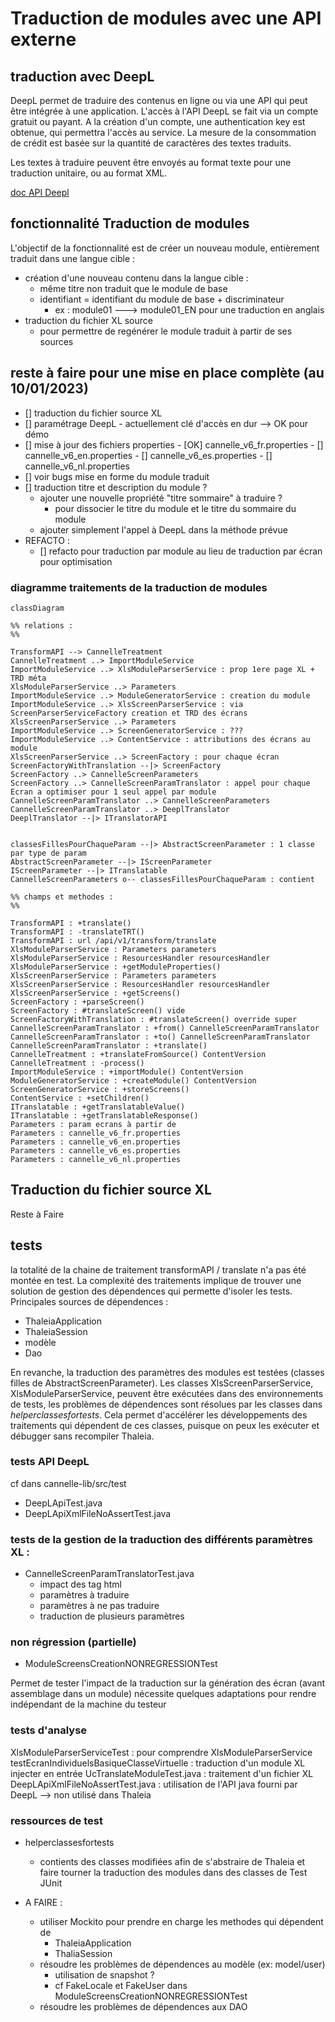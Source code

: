 # Traduction de modules avec une API externe

## traduction avec DeepL

DeepL permet de traduire des contenus en ligne ou via une API qui peut être intégrée à une application.
L'accès à l'API DeepL se fait via un compte gratuit ou payant. A la création d'un compte, une authentication key est obtenue, 
qui permettra l'accès au service.
La mesure de la consommation de crédit est basée sur la quantité de caractères des textes traduits.

Les textes à traduire peuvent être envoyés au format texte pour une traduction unitaire, ou au format XML.

[doc API Deepl](https://www.deepl.com/fr/docs-api/xml/markup/)

## fonctionnalité Traduction de modules

L'objectif de la fonctionnalité est de créer un nouveau module, entièrement traduit dans une langue cible :
- création d'une nouveau contenu dans la langue cible :
  - même titre non traduit que le module de base
  - identifiant = identifiant du module de base + discriminateur
    - ex : module01 ---> module01_EN pour une traduction en anglais
- traduction du fichier XL source
  - pour permettre de regénérer le module traduit à partir de ses sources


## reste à faire pour une mise en place complète (au 10/01/2023)

- [] traduction du fichier source XL
- [] paramétrage DeepL
      - actuellement clé d'accès en dur --> OK pour démo
- [] mise à jour des fichiers properties
      - [OK] cannelle_v6_fr.properties
      - [] cannelle_v6_en.properties
      - [] cannelle_v6_es.properties
      - [] cannelle_v6_nl.properties
- [] voir bugs mise en forme du module traduit
- [] traduction titre et description du module ?
  - ajouter une nouvelle propriété "titre sommaire" à traduire ? 
    - pour dissocier le titre du module et le titre du sommaire du module 
  - ajouter simplement l'appel à DeepL dans la méthode prévue
- REFACTO :
    - [] refacto pour traduction par module au lieu de traduction par écran pour optimisation

  
### diagramme traitements de la traduction de modules

````mermaid
classDiagram

%% relations :
%%

TransformAPI --> CannelleTreatment
CannelleTreatment ..> ImportModuleService
ImportModuleService ..> XlsModuleParserService : prop 1ere page XL + TRD méta
XlsModuleParserService ..> Parameters
ImportModuleService ..> ModuleGeneratorService : creation du module
ImportModuleService ..> XlsScreenParserService : via ScreenParserServiceFactory creation et TRD des écrans
XlsScreenParserService ..> Parameters
ImportModuleService ..> ScreenGeneratorService : ???
ImportModuleService ..> ContentService : attributions des écrans au module
XlsScreenParserService ..> ScreenFactory : pour chaque écran
ScreenFactoryWithTranslation --|> ScreenFactory
ScreenFactory ..> CannelleScreenParameters 
ScreenFactory ..> CannelleScreenParamTranslator : appel pour chaque Ecran a optimiser pour 1 seul appel par module
CannelleScreenParamTranslator ..> CannelleScreenParameters
CannelleScreenParamTranslator ..> DeeplTranslator
DeeplTranslator --|> ITranslatorAPI


classesFillesPourChaqueParam --|> AbstractScreenParameter : 1 classe par type de param
AbstractScreenParameter --|> IScreenParameter
IScreenParameter --|> ITranslatable
CannelleScreenParameters o-- classesFillesPourChaqueParam : contient

%% champs et methodes :
%%

TransformAPI : +translate()
TransformAPI : -translateTRT()
TransformAPI : url /api/v1/transform/translate
XlsModuleParserService : Parameters parameters
XlsModuleParserService : ResourcesHandler resourcesHandler
XlsModuleParserService : +getModuleProperties()
XlsScreenParserService : Parameters parameters
XlsScreenParserService : ResourcesHandler resourcesHandler
XlsScreenParserService : +getScreens()
ScreenFactory : +parseScreen()
ScreenFactory : #translateScreen() vide
ScreenFactoryWithTranslation : #translateScreen() override super
CannelleScreenParamTranslator : +from() CannelleScreenParamTranslator
CannelleScreenParamTranslator : +to() CannelleScreenParamTranslator
CannelleScreenParamTranslator : +translate()
CannelleTreatment : +translateFromSource() ContentVersion
CannelleTreatment : -process()
ImportModuleService : +importModule() ContentVersion
ModuleGeneratorService : +createModule() ContentVersion
ScreenGeneratorService : +storeScreens()
ContentService : +setChildren()
ITranslatable : +getTranslatableValue()
ITranslatable : +getTranslatableResponse()
Parameters : param ecrans à partir de 
Parameters : cannelle_v6_fr.properties
Parameters : cannelle_v6_en.properties
Parameters : cannelle_v6_es.properties
Parameters : cannelle_v6_nl.properties
````


## Traduction du fichier source XL

Reste à Faire

## tests 

la totalité de la chaine de traitement transformAPI / translate n'a pas été montée en test.
La complexité des traitements implique de trouver une solution de gestion des dépendences qui permette d'isoler les tests.
Principales sources de dépendences :
- ThaleiaApplication
- ThaleiaSession
- modèle
- Dao

En revanche, la traduction des paramètres des modules est testées (classes filles de AbstractScreenParameter).
Les classes XlsScreenParserService, XlsModuleParserService, peuvent être exécutées dans des environnements de tests,
les problèmes de dépendences sont résolues par les classes dans *helperclassesfortests*.
Cela permet d'accélérer les développements des traitements qui dépendent de ces classes, puisque on peux les exécuter et débugger sans recompiler Thaleia. 

### tests API DeepL

cf dans cannelle-lib/src/test
- DeepLApiTest.java
- DeepLApiXmlFileNoAssertTest.java


### tests de la gestion de la traduction des différents paramètres XL :
- CannelleScreenParamTranslatorTest.java
  - impact des tag html
  - paramètres à traduire
  - paramètres à ne pas traduire
  - traduction de plusieurs paramètres


### non régression (partielle)

- ModuleScreensCreationNONREGRESSIONTest

Permet de tester l'impact de la traduction sur la génération des écran (avant assemblage dans un module)
nécessite quelques adaptations pour rendre indépendant de la machine du testeur

### tests d'analyse

XlsModuleParserServiceTest : pour comprendre XlsModuleParserService
testEcranIndividuelsBasiqueClasseVirtuelle : traduction d'un module XL injecter en entrée
UcTranslateModuleTest.java : traitement d'un fichier XL
DeepLApiXmlFileNoAssertTest.java : utilisation de l'API java fourni par DeepL --> non utilisé dans Thaleia

### ressources de test

- helperclassesfortests
  - contients des classes modifiées afin de s'abstraire de Thaleia et faire tourner la traduction des modules dans des classes de Test JUnit

- A FAIRE :
  - utiliser Mockito pour prendre en charge les methodes qui dépendent de 
    - ThaleiaApplication
    - ThaliaSession
  - résoudre les problèmes de dépendences au modèle (ex: model/user)
    - utilisation de snapshot ?
    - cf FakeLocale et FakeUser dans ModuleScreensCreationNONREGRESSIONTest
  - résoudre les problèmes de dépendences aux DAO